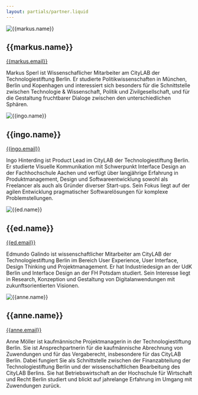 ```yaml
---
layout: partials/partner.liquid
---
```

<div class="component-partner">

![{{markus.name}}]({{markus.image}})

<div>

## {{markus.name}}

[{{markus.email}}](mailto:{{markus.email}})

</div>
</div>

Markus Sperl ist Wissenschaflicher Mitarbeiter am CityLAB der Technologiestiftung Berlin. Er studierte Politikwissenschaften in München, Berlin und Kopenhagen und interessiert sich besonders für die Schnittstelle zwischen Technologie & Wissenschaft, Politik und Zivilgesellschaft, und für die Gestaltung fruchtbarer Dialoge zwischen den unterschiedlichen Sphären.

<div class="component-partner">

![{{ingo.name}}]({{ingo.image}})

<div>

## {{ingo.name}}

[{{ingo.email}}](mailto:{{ingo.email}})

</div>
</div>

Ingo Hinterding ist Product Lead im CityLAB der Technologiestiftung Berlin. Er studierte Visuelle Kommunikation mit Schwerpunkt Interface Design an der Fachhochschule Aachen und verfügt über langjährige Erfahrung in Produktmanagement, Design und Softwareentwicklung sowohl als Freelancer als auch als Gründer diverser Start-ups. Sein Fokus liegt auf der agilen Entwicklung pragmatischer Softwarelösungen für komplexe Problemstellungen.

<div class="component-partner">

![{{ed.name}}]({{ed.image}})

<div>

## {{ed.name}}

[{{ed.email}}](mailto:{{ed.email}})

</div>
</div>

Edmundo Galindo ist wissenschaftlicher Mitarbeiter am CityLAB der Technologiestiftung Berlin im Bereich User Experience, User Interface, Design Thinking und Projektmanagement. Er hat Industriedesign an der UdK Berlin und Interface Design an der FH Potsdam studiert. Sein Interesse liegt in Research, Konzeption und Gestaltung von Digitalanwendungen mit zukunftsorientierten Visionen.

<div class="component-partner">

![{{anne.name}}]({{anne.image}})

<div>

## {{anne.name}}

[{{anne.email}}](mailto:{{anne.email}})

</div>
</div>

Anne Möller ist kaufmännische Projektmanagerin in der Technologiestiftung Berlin. Sie ist Ansprechpartnerin für die kaufmännische Abrechnung von Zuwendungen und für das Vergaberecht, insbesondere für das CityLAB Berlin. Dabei fungiert Sie als Schnittstelle zwischen der Finanzabteilung der Technologiestiftung Berlin und der wissenschaftlichen Bearbeitung des CityLAB Berlins. Sie hat Betriebswirtschaft an der Hochschule für Wirtschaft und Recht Berlin studiert und blickt auf jahrelange Erfahrung im Umgang mit Zuwendungen zurück.
